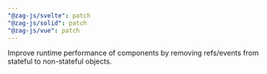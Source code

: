 ```yaml
---
"@zag-js/svelte": patch
"@zag-js/solid": patch
"@zag-js/vue": patch
---
```


Improve runtime performance of components by removing refs/events from stateful to non-stateful objects.
